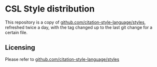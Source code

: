 CSL Style distribution
======================

This repository is a copy of [github.com/citation-style-language/styles](https://github.com/citation-style-language/styles), refreshed twice a day, with the <updated> tag changed up to the last git change for a certain file.

Licensing
---------
Please refer to [github.com/citation-style-language/styles](https://github.com/citation-style-language/styles)
